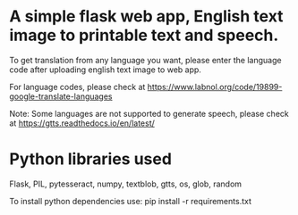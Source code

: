 # A simple flask web app, English text image to printable text and speech.

To get translation from any language you want, please enter the language code after uploading english text image to web app.

For language codes, please check at https://www.labnol.org/code/19899-google-translate-languages 

Note: Some languages are not supported to generate speech, please check at https://gtts.readthedocs.io/en/latest/
# Python libraries used
Flask, PIL, pytesseract, numpy, textblob, gtts, os, glob, random

To install python dependencies use: pip install -r requirements.txt
